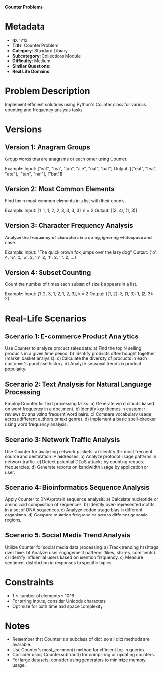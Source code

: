 **Counter Problems**

# Metadata

- **ID**: 1712
- **Title**: Counter Problem
- **Category**: Standard Library
- **Subcategory**: Collections Module
- **Difficulty**: Medium
- **Similar Questions**: 
- **Real Life Domains**: 

# Problem Description

Implement efficient solutions using Python's Counter class for various counting and frequency analysis tasks.

# Versions

## Version 1: Anagram Groups

Group words that are anagrams of each other using Counter.

Example:
Input: ["eat", "tea", "tan", "ate", "nat", "bat"]
Output: [["eat", "tea", "ate"], ["tan", "nat"], ["bat"]]

## Version 2: Most Common Elements

Find the n most common elements in a list with their counts.

Example:
Input: [1, 1, 1, 2, 2, 3, 3, 3, 3], n = 2
Output: [(3, 4), (1, 3)]

## Version 3: Character Frequency Analysis

Analyze the frequency of characters in a string, ignoring whitespace and case.

Example:
Input: "The quick brown fox jumps over the lazy dog"
Output: {'o': 4, 'e': 3, 'u': 2, 'h': 2, 't': 2, 'r': 2, ...}

## Version 4: Subset Counting

Count the number of times each subset of size k appears in a list.

Example:
Input: [1, 2, 3, 1, 2, 1, 2, 3], k = 2
Output: {(1, 2): 3, (1, 3): 1, (2, 3): 2}

# Real-Life Scenarios

## Scenario 1: E-commerce Product Analytics

Use Counter to analyze product sales data:
a) Find the top N selling products in a given time period.
b) Identify products often bought together (market basket analysis).
c) Calculate the diversity of products in each customer's purchase history.
d) Analyze seasonal trends in product popularity.

## Scenario 2: Text Analysis for Natural Language Processing

Employ Counter for text processing tasks:
a) Generate word clouds based on word frequency in a document.
b) Identify key themes in customer reviews by analyzing frequent word pairs.
c) Compare vocabulary usage across different authors or text genres.
d) Implement a basic spell-checker using word frequency analysis.

## Scenario 3: Network Traffic Analysis

Use Counter for analyzing network packets:
a) Identify the most frequent source and destination IP addresses.
b) Analyze protocol usage patterns in network traffic.
c) Detect potential DDoS attacks by counting request frequencies.
d) Generate reports on bandwidth usage by application or user.

## Scenario 4: Bioinformatics Sequence Analysis

Apply Counter to DNA/protein sequence analysis:
a) Calculate nucleotide or amino acid composition of sequences.
b) Identify over-represented motifs in a set of DNA sequences.
c) Analyze codon usage bias in different organisms.
d) Compare mutation frequencies across different genomic regions.

## Scenario 5: Social Media Trend Analysis

Utilize Counter for social media data processing:
a) Track trending hashtags over time.
b) Analyze user engagement patterns (likes, shares, comments).
c) Identify influential users based on mention frequency.
d) Measure sentiment distribution in responses to specific topics.

# Constraints

- 1 ≤ number of elements ≤ 10^6
- For string inputs, consider Unicode characters
- Optimize for both time and space complexity

# Notes

- Remember that Counter is a subclass of dict, so all dict methods are available.
- Use Counter's most_common() method for efficient top-n queries.
- Consider using Counter.subtract() for comparing or updating counters.
- For large datasets, consider using generators to minimize memory usage.